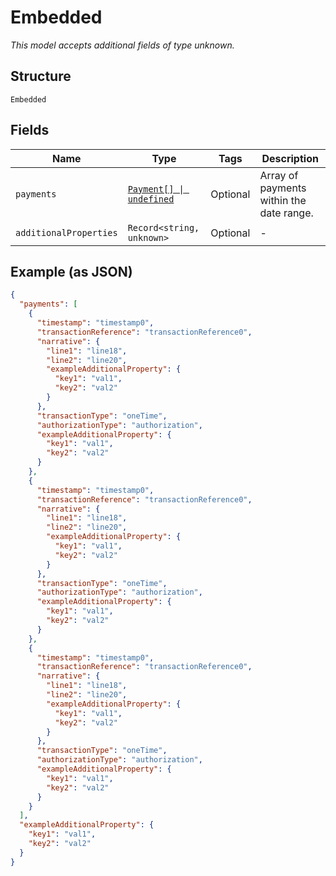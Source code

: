 
# Embedded

*This model accepts additional fields of type unknown.*

## Structure

`Embedded`

## Fields

| Name | Type | Tags | Description |
|  --- | --- | --- | --- |
| `payments` | [`Payment[] \| undefined`](../../doc/models/payment.md) | Optional | Array of payments within the date range. |
| `additionalProperties` | `Record<string, unknown>` | Optional | - |

## Example (as JSON)

```json
{
  "payments": [
    {
      "timestamp": "timestamp0",
      "transactionReference": "transactionReference0",
      "narrative": {
        "line1": "line18",
        "line2": "line20",
        "exampleAdditionalProperty": {
          "key1": "val1",
          "key2": "val2"
        }
      },
      "transactionType": "oneTime",
      "authorizationType": "authorization",
      "exampleAdditionalProperty": {
        "key1": "val1",
        "key2": "val2"
      }
    },
    {
      "timestamp": "timestamp0",
      "transactionReference": "transactionReference0",
      "narrative": {
        "line1": "line18",
        "line2": "line20",
        "exampleAdditionalProperty": {
          "key1": "val1",
          "key2": "val2"
        }
      },
      "transactionType": "oneTime",
      "authorizationType": "authorization",
      "exampleAdditionalProperty": {
        "key1": "val1",
        "key2": "val2"
      }
    },
    {
      "timestamp": "timestamp0",
      "transactionReference": "transactionReference0",
      "narrative": {
        "line1": "line18",
        "line2": "line20",
        "exampleAdditionalProperty": {
          "key1": "val1",
          "key2": "val2"
        }
      },
      "transactionType": "oneTime",
      "authorizationType": "authorization",
      "exampleAdditionalProperty": {
        "key1": "val1",
        "key2": "val2"
      }
    }
  ],
  "exampleAdditionalProperty": {
    "key1": "val1",
    "key2": "val2"
  }
}
```


